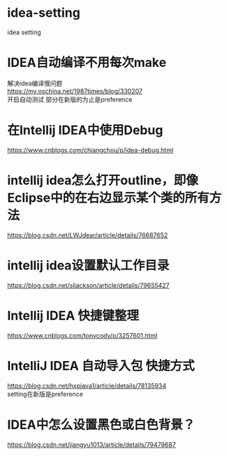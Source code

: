 # idea-setting
idea setting
<br>
# IDEA自动编译不用每次make<br>
解决idea编译慢问题<br>
https://my.oschina.net/1987times/blog/330207<br>
开启自动测试 部分在新版的为止是preference<br>

# 在Intellij IDEA中使用Debug<br>
https://www.cnblogs.com/chiangchou/p/idea-debug.html

# intellij idea怎么打开outline，即像Eclipse中的在右边显示某个类的所有方法
https://blog.csdn.net/LWJdear/article/details/76687652

# intellij idea设置默认工作目录<br>
https://blog.csdn.net/sljackson/article/details/79655427<br>

# Intellij IDEA 快捷键整理<br>
https://www.cnblogs.com/tonycody/p/3257601.html<br>

# IntelliJ IDEA 自动导入包 快捷方式
https://blog.csdn.net/hxpjava1/article/details/78135934<br>
setting在新版是preference<br>


# IDEA中怎么设置黑色或白色背景？
https://blog.csdn.net/jiangyu1013/article/details/79479687<br>
